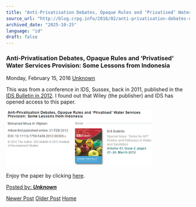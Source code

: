 ```yaml
---
title: "Anti-Privatisation Debates, Opaque Rules and ‘Privatised’ Water Services Provision: Some Lessons from Indonesia | Center for Regulation, Policy and Governance (CRPG)"
source_url: "http://blog.crpg.info/2016/02/anti-privatisation-debates-opaque-rules.html"
archived_date: "2025-10-25"
language: "id"
draft: false
---
```


###  Anti-Privatisation Debates, Opaque Rules and ‘Privatised’ Water Services Provision: Some Lessons from Indonesia 

Monday, February 15, 2016  [ Unknown ](https://www.blogger.com/profile/00655928445009738553 "author profile")

This was from a conference in IDS, Sussex, back in 2011, published in the [IDS Bulletin in 2012](http://onlinelibrary.wiley.com/doi/10.1111/j.1759-5436.2012.00303.x/abstract). I found out that Wiley (the publisher) and IDS has opened access to this paper.  
  


[![](/assets/images/asset_00055_IDS.png)](https://blogger.googleusercontent.com/img/b/R29vZ2xl/AVvXsEj0-9fkmr5QroxUJyG_R25SvMV0d7ipjnACO3xl8Sgcl6ZuOPGCEQ4AgWl_bCpWo9ShVDv8H_EQweS9ljHYvqLHrU0wB2RWYx8O-dXby8jidvw0ybu0dMYv1FUfHCVIdwGsu9MM7qOXRbI/s1600/IDS.png)

  


Enjoy the paper by clicking [here](http://opendocs.ids.ac.uk/opendocs/bitstream/handle/123456789/7480/IDSB_43_2_10.1111-j.1759-5436.2012.00303.x.pdf?sequence=1).

[ Posted by: _**Unknown**_ ](https://www.blogger.com/profile/00655928445009738553 "author profile")

[ ](https://www.blogger.com/email-post/1800407982648215581/3595856756678281576 "Email Post") [ ](https://www.blogger.com/post-edit.g?blogID=1800407982648215581&postID=3595856756678281576&from=pencil "Edit Post")

[Newer Post](http://blog.crpg.info/2016/02/mengenal-persistent-organic-pollutants.html "Newer Post") [Older Post](http://blog.crpg.info/2016/02/indonesia-ogp-irm-report-open-for.html "Older Post") [Home](http://blog.crpg.info/)
